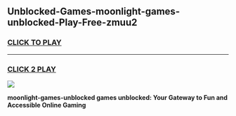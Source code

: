 
## Unblocked-Games-moonlight-games-unblocked-Play-Free-zmuu2
<h3>
<a href="https://premium76.site?title=moonlight-games-unblocked&ref=18A1">CLICK TO PLAY</a></h3>
<hr>

<h3>
<a href="https://premium76.site?title=moonlight-games-unblocked&ref=18A1">CLICK 2 PLAY</a>
  
</h3>

<a href="https://premium76.site?title=moonlight-games-unblocked&ref=18A1"><img src="https://clearcache.store/games.png"></a>


**moonlight-games-unblocked games unblocked: Your Gateway to Fun and Accessible Online Gaming**
